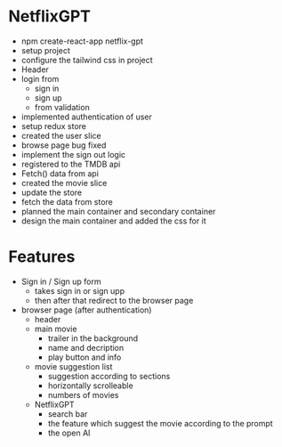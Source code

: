 # NetflixGPT

- npm create-react-app netflix-gpt
- setup project
- configure the tailwind css in project
- Header
- login from
  - sign in
  - sign up
  - from validation
- implemented authentication of user
- setup redux store
- created the user slice
- browse page bug fixed
- implement the sign out logic
- registered to the TMDB api
- Fetch() data from api
- created the movie slice
- update the store
- fetch the data from store
- planned the main container and secondary container
- design the main container and added the css for it

# Features

- Sign in / Sign up form
  - takes sign in or sign upp
  - then after that redirect to the browser page
- browser page (after authentication)
  - header
  - main movie
    - trailer in the background
    - name and decription
    - play button and info
  - movie suggestion list
    - suggestion according to sections
    - horizontally scrolleable
    - numbers of movies
  - NetflixGPT
    - search bar
    - the feature which suggest the movie according to the prompt
    - the open AI
